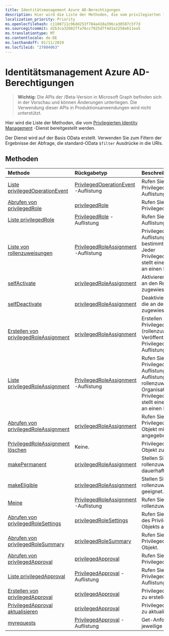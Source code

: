 ```yaml
---
title: Identitätsmanagement Azure AD-Berechtigungen
description: Hier wird die Liste der Methoden, die vom privilegierten Identity Management-Dienst bereitgestellt werden.
localization_priority: Priority
ms.openlocfilehash: c1108711c96dd253f784a418a396ca30507c5f7d
ms.sourcegitcommit: d2b3ca32602ffa76cc7925d7f4d1e2258e611ea5
ms.translationtype: MT
ms.contentlocale: de-DE
ms.lasthandoff: 01/11/2019
ms.locfileid: "27884063"
---
```

# <a name="azure-ad-privileged-identity-management"></a>Identitätsmanagement Azure AD-Berechtigungen

> **Wichtig:** Die APIs der /Beta-Version in Microsoft Graph befinden sich in der Vorschau und können Änderungen unterliegen. Die Verwendung dieser APIs in Produktionsanwendungen wird nicht unterstützt.

Hier wird die Liste der Methoden, die vom [Privilegierten Identity Management](https://azure.microsoft.com/en-us/documentation/articles/active-directory-privileged-identity-management-configure/) -Dienst bereitgestellt werden.

Der Dienst wird auf der Basis OData erstellt. Verwenden Sie zum Filtern der Ergebnisse der Abfrage, die standard-OData ``$filter`` Ausdrücke in die URIs.

## <a name="methods"></a>Methoden

| Methode           | Rückgabetyp    |Beschreibung|
|:---------------|:--------|:----------|
|[Liste privilegedOperationEvent](../api/privilegedoperationevent-list.md) | [PrivilegedOperationEvent](privilegedoperationevent.md) -Auflistung |Rufen Sie PrivilegedOperationEvent-Auflistung-Objekts. |
|[Abrufen von privilegedRole](../api/privilegedrole-get.md) |[privilegedRole](privilegedrole.md)| Rufen Sie ein PrivilegedRole-Objekt.|
|[Liste privilegedRole](../api/privilegedrole-list.md) | [PrivilegedRole](privilegedrole.md) -Auflistung |Rufen Sie PrivilegedRole-Auflistung-Objekts. |
|[Liste von rollenzuweisungen](../api/privilegedrole-list-assignments.md) | [PrivilegedRoleAssignment](privilegedroleassignment.md) -Auflistung |PrivilegedRoleAssignment-Auflistung für die bestimmten Rolle abrufen. Jeder PrivilegedRoleAssignment stellt eine rollenzuweisung an einen Benutzer.|
|[selfActivate](../api/privilegedrole-selfactivate.md) | [privilegedRoleAssignment](privilegedroleassignment.md) |Aktivieren Sie die Rolle, die an den Requestor zugewiesen ist.|
|[selfDeactivate](../api/privilegedrole-selfdeactivate.md) | [privilegedRoleAssignment](privilegedroleassignment.md) |Deaktivieren Sie die Rolle, die an den Requestor zugewiesen ist.|
|[Erstellen von privilegedRoleAssignment](../api/privilegedroleassignment-post-privilegedroleassignments.md) |[privilegedRoleAssignment](privilegedroleassignment.md)| Erstellen Sie eine neue PrivilegedRoleAssignment (rollenzuweisung), durch die Veröffentlichung auf der PrivilegedRoleAssignments-Auflistung.|
|[Liste privilegedRoleAssignment](../api/privilegedroleassignment-list.md) | [PrivilegedRoleAssignment](privilegedroleassignment.md) -Auflistung |Rufen Sie PrivilegedRoleAssignment-Auflistung-Objekts. Die Auflistung enthält alle rollenzuweisungen für die Organisation. Jeder PrivilegedRoleAssignment stellt eine rollenzuweisung an einen Benutzer. |
|[Abrufen von privilegedRoleAssignment](../api/privilegedroleassignment-get.md) | [privilegedRoleAssignment](privilegedroleassignment.md)|Rufen Sie PrivilegedRoleAssignment-Objekt mit der Id angegebenen Zuweisung. |
|[PrivilegedRoleAssignment löschen](../api/privilegedroleassignment-delete.md) | Keine. |PrivilegedRoleAssignment-Objekt zu löschen. |
|[makePermanent](../api/privilegedroleassignment-makepermanent.md) | [privilegedRoleAssignment](privilegedroleassignment.md) |Stellen Sie die rollenzuweisung als dauerhaft entfernt. |
|[makeEligible](../api/privilegedroleassignment-makeeligible.md) | [privilegedRoleAssignment](privilegedroleassignment.md) |Stellen Sie die rollenzuweisung als geeignet. |
|[Meine](../api/privilegedroleassignment-my.md) | [PrivilegedRoleAssignment](privilegedroleassignment.md) -Auflistung|Rufen Sie das jeweilige rollenzuweisungen. |
|[Abrufen von privilegedRoleSettings](../api/privilegedrolesettings-get.md) | [privilegedRoleSettings](../resources/privilegedrolesettings.md)|Rufen Sie die Eigenschaften des PrivilegedRoleSettings-Objekts ab. |
|[Abrufen von privilegedRoleSummary](../api/privilegedrolesummary-get.md) | [privilegedRoleSummary](../resources/privilegedrolesummary.md)|Rufen Sie das PrivilegedRoleSummary-Objekt. |
|[Abrufen von privilegedApproval](../api/privilegedapproval-get.md) |[privilegedApproval](privilegedapproval.md)| Rufen Sie ein PrivilegedApproval-Objekt.|
|[Liste privilegedApproval](../api/privilegedapproval-list.md) | [PrivilegedApproval](privilegedapproval.md) -Auflistung |Rufen Sie PrivilegedApproval-Auflistung-Objekts. |
|[Erstellen von privilegedApproval](../api/privilegedapproval-post-privilegedapproval.md) | [privilegedApproval](privilegedapproval.md)    |PrivilegedApproval-Objekt zu erstellen. |
|[PrivilegedApproval aktualisieren](../api/privilegedapproval-update.md) | [privilegedApproval](privilegedapproval.md) |PrivilegedApproval-Objekt zu aktualisieren. |
|[myrequests](../api/privilegedapproval-myrequests.md) | [PrivilegedApproval](privilegedapproval.md) -Auflistung|Get-Anforderungen für das jeweilige Genehmigung. |

<!-- uuid: 8fcb5dbc-d5aa-4681-8e31-b001d5168d79
2015-10-25 14:57:30 UTC -->
<!-- {
  "type": "#page.annotation",
  "description": "Service root",
  "keywords": "",
  "section": "documentation",
  "tocPath": ""
}-->
